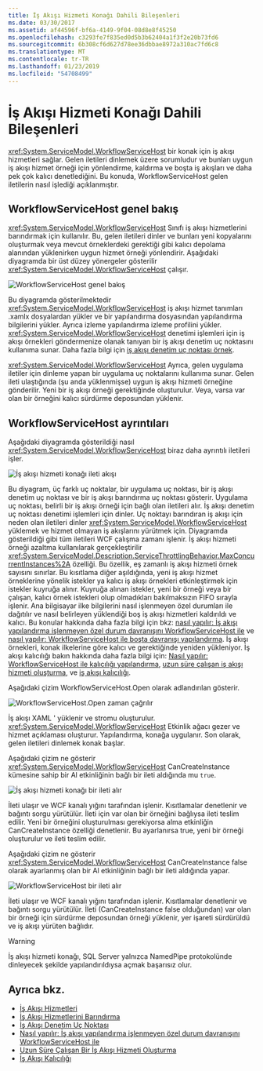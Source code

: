 ```yaml
---
title: İş Akışı Hizmeti Konağı Dahili Bileşenleri
ms.date: 03/30/2017
ms.assetid: af44596f-bf6a-4149-9f04-08d8e8f45250
ms.openlocfilehash: c3293fe7f835ed0d5b3b62404a1f3f2e20b73fd6
ms.sourcegitcommit: 6b308cf6d627d78ee36dbbae8972a310ac7fd6c8
ms.translationtype: MT
ms.contentlocale: tr-TR
ms.lasthandoff: 01/23/2019
ms.locfileid: "54708499"
---
```

# <a name="workflow-service-host-internals"></a>İş Akışı Hizmeti Konağı Dahili Bileşenleri
<xref:System.ServiceModel.WorkflowServiceHost> bir konak için iş akışı hizmetleri sağlar. Gelen iletileri dinlemek üzere sorumludur ve bunları uygun iş akışı hizmet örneği için yönlendirme, kaldırma ve boşta iş akışları ve daha pek çok kalıcı denetlediğini. Bu konuda, WorkflowServiceHost gelen iletilerin nasıl işlediği açıklanmıştır.  
  
## <a name="workflowservicehost-overview"></a>WorkflowServiceHost genel bakış  
 <xref:System.ServiceModel.WorkflowServiceHost> Sınıfı iş akışı hizmetlerini barındırmak için kullanılır. Bu, gelen iletileri dinler ve bunları yeni kopyalarını oluşturmak veya mevcut örneklerdeki gerektiği gibi kalıcı depolama alanından yüklenirken uygun hizmet örneği yönlendirir.  Aşağıdaki diyagramda bir üst düzey yönergeler gösterilir <xref:System.ServiceModel.WorkflowServiceHost> çalışır.  
  
 ![WorkflowServiceHost genel bakış](../../../../docs/framework/wcf/feature-details/media/wfshhighlevel.gif "WFSHHighLevel")  
  
 Bu diyagramda gösterilmektedir <xref:System.ServiceModel.WorkflowServiceHost> iş akışı hizmet tanımları .xamlx dosyalardan yükler ve bir yapılandırma dosyasından yapılandırma bilgilerini yükler. Ayrıca izleme yapılandırma izleme profilini yükler. <xref:System.ServiceModel.WorkflowServiceHost> denetimi işlemleri için iş akışı örnekleri göndermenize olanak tanıyan bir iş akışı denetim uç noktasını kullanıma sunar.  Daha fazla bilgi için [iş akışı denetim uç noktası örnek](../../../../docs/framework/wcf/feature-details/workflow-control-endpoint.md).  
  
 <xref:System.ServiceModel.WorkflowServiceHost> Ayrıca, gelen uygulama iletiler için dinleme yapan bir uygulama uç noktalarını kullanıma sunar. Gelen ileti ulaştığında (şu anda yüklenmişse) uygun iş akışı hizmeti örneğine gönderilir. Yeni bir iş akışı örneği gerektiğinde oluşturulur. Veya, varsa var olan bir örneğini kalıcı sürdürme deposundan yüklenir.  
  
## <a name="workflowservicehost-details"></a>WorkflowServiceHost ayrıntıları  
 Aşağıdaki diyagramda gösterildiği nasıl <xref:System.ServiceModel.WorkflowServiceHost> biraz daha ayrıntılı iletileri işler.  
  
 ![İş akışı hizmeti konağı ileti akışı](../../../../docs/framework/wcf/feature-details/media/wfshmessageflow.gif "WFSHMessageFlow")  
  
 Bu diyagram, üç farklı uç noktalar, bir uygulama uç noktası, bir iş akışı denetim uç noktası ve bir iş akışı barındırma uç noktası gösterir. Uygulama uç noktası, belirli bir iş akışı örneği için bağlı olan iletileri alır. İş akışı denetim uç noktası denetimi işlemleri için dinler. Uç noktayı barındıran iş akışı için neden olan iletileri dinler <xref:System.ServiceModel.WorkflowServiceHost> yüklemek ve hizmet olmayan iş akışlarını yürütmek için. Diyagramda gösterildiği gibi tüm iletileri WCF çalışma zamanı işlenir.  İş akışı hizmeti örneği azaltma kullanılarak gerçekleştirilir <xref:System.ServiceModel.Description.ServiceThrottlingBehavior.MaxConcurrentInstances%2A> özelliği. Bu özellik, eş zamanlı iş akışı hizmeti örnek sayısını sınırlar. Bu kısıtlama diğer aşıldığında, yeni iş akışı hizmet örneklerine yönelik istekler ya kalıcı iş akışı örnekleri etkinleştirmek için istekler kuyruğa alınır. Kuyruğa alınan istekler, yeni bir örneği veya bir çalışan, kalıcı örnek istekleri olup olmadıkları bakılmaksızın FIFO sırayla işlenir. Ana bilgisayar ilke bilgilerini nasıl işlenmeyen özel durumları ile dağıtılır ve nasıl belirleyen yüklendiği boş iş akışı hizmetleri kaldırıldı ve kalıcı. Bu konular hakkında daha fazla bilgi için bkz: [nasıl yapılır: İş akışı yapılandırma işlenmeyen özel durum davranışını WorkflowServiceHost ile](../../../../docs/framework/wcf/feature-details/config-workflow-unhandled-exception-workflowservicehost.md) ve [nasıl yapılır: WorkflowServiceHost ile boşta davranışı yapılandırma](../../../../docs/framework/wcf/feature-details/how-to-configure-idle-behavior-with-workflowservicehost.md). İş akışı örnekleri, konak ilkelerine göre kalıcı ve gerektiğinde yeniden yükleniyor. İş akışı kalıcılığı bakın hakkında daha fazla bilgi için: [Nasıl yapılır: WorkflowServiceHost ile kalıcılığı yapılandırma](../../../../docs/framework/wcf/feature-details/how-to-configure-persistence-with-workflowservicehost.md), [uzun süre çalışan iş akışı hizmeti oluşturma](../../../../docs/framework/wcf/feature-details/creating-a-long-running-workflow-service.md), ve [iş akışı kalıcılığı](../../../../docs/framework/windows-workflow-foundation/workflow-persistence.md).  
  
 Aşağıdaki çizim WorkflowServiceHost.Open olarak adlandırılan gösterir.  
  
 ![WorkflowServiceHost.Open zaman çağrılır](../../../../docs/framework/wcf/feature-details/media/wfhostopen.gif "WFHostOpen")  
  
 İş akışı XAML ' yüklenir ve stromu oluşturulur. <xref:System.ServiceModel.WorkflowServiceHost> Etkinlik ağacı gezer ve hizmet açıklaması oluşturur. Yapılandırma, konağa uygulanır. Son olarak, gelen iletileri dinlemek konak başlar.  
  
 Aşağıdaki çizim ne gösterir <xref:System.ServiceModel.WorkflowServiceHost> CanCreateInstance kümesine sahip bir Al etkinliğinin bağlı bir ileti aldığında mu `true`.  
  
 ![İş akışı hizmeti konağı bir ileti alır](../../../../docs/framework/wcf/feature-details/media/wfhreceivemessagecci.gif "WFHReceiveMessageCCI")  
  
 İleti ulaşır ve WCF kanalı yığını tarafından işlenir. Kısıtlamalar denetlenir ve bağıntı sorgu yürütülür. İleti için var olan bir örneğini bağlıysa ileti teslim edilir. Yeni bir örneğini oluşturulması gerekiyorsa alma etkinliğin CanCreateInstance özelliği denetlenir. Bu ayarlanırsa true, yeni bir örneği oluşturulur ve ileti teslim edilir.  
  
 Aşağıdaki çizim ne gösterir <xref:System.ServiceModel.WorkflowServiceHost> CanCreateInstance false olarak ayarlanmış olan bir Al etkinliğinin bağlı bir ileti aldığında yapar.  
  
 ![WorkflowServiceHost bir ileti alır](../../../../docs/framework/wcf/feature-details/media/wfshreceivemessage.gif "WFSHReceiveMessage")  
  
 İleti ulaşır ve WCF kanalı yığını tarafından işlenir. Kısıtlamalar denetlenir ve bağıntı sorgu yürütülür. İleti (CanCreateInstance false olduğundan) var olan bir örneği için sürdürme deposundan örneği yüklenir, yer işareti sürdürüldü ve iş akışı yürüten bağlıdır.  
  
> [!WARNING]
> İş akışı hizmeti konağı, SQL Server yalnızca NamedPipe protokolünde dinleyecek şekilde yapılandırıldıysa açmak başarısız olur.  
  
## <a name="see-also"></a>Ayrıca bkz.

- [İş Akışı Hizmetleri](../../../../docs/framework/wcf/feature-details/workflow-services.md)
- [İş Akışı Hizmetlerini Barındırma](../../../../docs/framework/wcf/feature-details/hosting-workflow-services.md)
- [İş Akışı Denetim Uç Noktası](../../../../docs/framework/wcf/feature-details/workflow-control-endpoint.md)
- [Nasıl yapılır: İş akışı yapılandırma işlenmeyen özel durum davranışını WorkflowServiceHost ile](../../../../docs/framework/wcf/feature-details/config-workflow-unhandled-exception-workflowservicehost.md)
- [Uzun Süre Çalışan Bir İş Akışı Hizmeti Oluşturma](../../../../docs/framework/wcf/feature-details/creating-a-long-running-workflow-service.md)
- [İş Akışı Kalıcılığı](../../../../docs/framework/windows-workflow-foundation/workflow-persistence.md)
